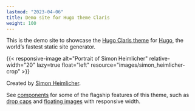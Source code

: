```yaml
---
lastmod: "2023-04-06"
title: Demo site for Hugo theme Claris
weight: 100
---
```


This is the demo site to showcase the [Hugo Claris theme](https://github.com/simonheimlicher/hugo-claris) for [Hugo](https://gohugo.io), the world’s fastest static site generator.

{{< responsive-image alt="Portrait of Simon Heimlicher" relative-width="20" lazy=true float="left" resource="images/simon_heimlicher-crop" >}}

Created by [Simon Heimlicher](https://simon.heimlicher.com/about/).

See [components](components) for some of the flagship features of this theme, such as [drop caps](components/lede-initial) and [floating images](components/responsive-image) with responsive width.
